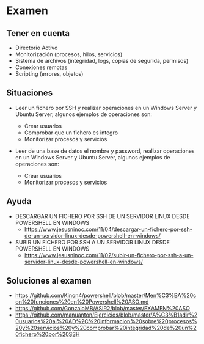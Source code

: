 # Examen

## Tener en cuenta
- Directorio Activo
- Monitorización (procesos, hilos, servicios)
- Sistema de archivos (integridad, logs, copias de segurida, permisos)
- Conexiones remotas
- Scripting (errores, objetos)

## Situaciones
- Leer un fichero por SSH y realizar operaciones en un Windows Server y Ubuntu Server, algunos ejemplos de operaciones son:
    - Crear usuarios
    - Comprobar que un fichero es integro
    - Monitorizar procesos y servicios

- Leer de una base de datos el nombre y password, realizar operaciones en un Windows Server y Ubuntu Server, algunos ejemplos de operaciones son:
    - Crear usuarios
    - Monitorizar procesos y servicios

## Ayuda
- DESCARGAR UN FICHERO POR SSH DE UN SERVIDOR LINUX DESDE POWERSHELL EN WINDOWS
    * https://www.jesusninoc.com/11/04/descargar-un-fichero-por-ssh-de-un-servidor-linux-desde-powershell-en-windows/
- SUBIR UN FICHERO POR SSH A UN SERVIDOR LINUX DESDE POWERSHELL EN WINDOWS
    * https://www.jesusninoc.com/11/02/subir-un-fichero-por-ssh-a-un-servidor-linux-desde-powershell-en-windows/

## Soluciones al examen
* https://github.com/Kinon4/powershell/blob/master/Men%C3%BA%20con%20funciones%20en%20Powershell%20ASO.md
* https://github.com/GonzaloMB/ASIR2/blob/master/EXAMEN%20ASO
* https://github.com/manuanton/Ejercicios/blob/master/A%C3%B1adir%20usuarios%20al%20AD%2C%20informacion%20sobre%20procesos%20y%20servicios%20y%20comprobar%20integridad%20de%20un%20fichero%20por%20SSH
